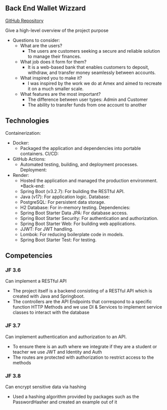 ## Back End Wallet Wizzard

[GitHub Repository](https://github.com/Back-end-Project/Bank-Project)


Give a high-level overview of the project purpose
- Questions to consider:
    - What are the users?
      - The users are customers seeking a secure and reliable solution to manage their finances.
    - What job does it form for them?
      - It is a web-based bank that enables customers to deposit, withdraw, and transfer money seamlessly between accounts.
    - What inspired you to make it?
      - I was inspired by the work we do at Amex and aimed to recreate it on a much smaller scale.
    - What features are the most important?
      - The difference between user types: Admin and Customer
      - The ability to transfer funds from one account to another

## Technologies
Containerization:
* Docker:
    * Packaged the application and dependencies into portable containers.
CI/CD:
* GitHub Actions:
    * Automated testing, building, and deployment processes.
Deployment:
* Render:
    * Hosted the application and managed the production environment.
*Back-end:
    * Spring Boot (v3.2.7): For building the RESTful API.
    * Java (v17): For application logic.
Database:
    * PostgreSQL: For persistent data storage.
    * H2 Database: For in-memory testing.
Dependencies:
    * Spring Boot Starter Data JPA: For database access.
    * Spring Boot Starter Security: For authentication and authorization.
    * Spring Boot Starter Web: For building web applications.
    * JJWT: For JWT handling.
    * Lombok: For reducing boilerplate code in models.
    * Spring Boot Starter Test: For testing.


## Competencies
### JF 3.6
Can implement a RESTful API
* The project itself is a backend consisting of a RESTful API which is created with Java and Springboot.
* The controllers are the API Endpoints that correspond to a specific function HTTP Methods and we use DI & Services to implement service classes to interact with the database

### JF 3.7
Can implement authentication and authorization to an API.
* To ensure there is an auth where we integrate if they are a student or teacher we use JWT and Identity and Auth 
* The routes are protected with authorization to restrict access to the methods

### JF 3.8
Can encrypt sensitive data via hashing
* Used a hashing algorithm provided by packages such as the PasswordHasher and created an example out of it
